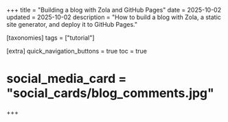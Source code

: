 +++
title = "Building a blog with Zola and GitHub Pages"
date = 2025-10-02
updated = 2025-10-02
description = "How to build a blog with Zola, a static site generator, and deploy it to GitHub Pages."

[taxonomies]
tags = ["tutorial"]

[extra]
quick_navigation_buttons = true
toc = true
# social_media_card = "social_cards/blog_comments.jpg"
+++
